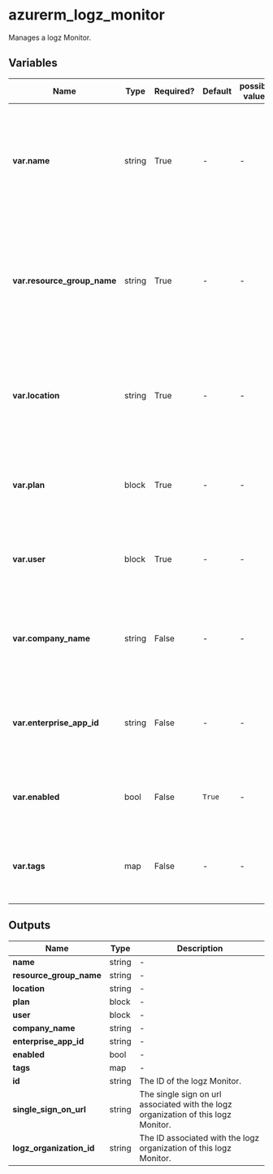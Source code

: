 # azurerm_logz_monitor

Manages a logz Monitor.

## Variables

| Name | Type | Required? | Default  | possible values | Description |
| ---- | ---- | --------- | -------- | ----------- | ----------- |
| **var.name** | string | True | -  |  -  | The name which should be used for this logz Monitor. Changing this forces a new logz Monitor to be created. | 
| **var.resource_group_name** | string | True | -  |  -  | The name of the Resource Group where the logz Monitor should exist. Changing this forces a new logz Monitor to be created. | 
| **var.location** | string | True | -  |  -  | The Azure Region where the logz Monitor should exist. Changing this forces a new logz Monitor to be created. | 
| **var.plan** | block | True | -  |  -  | A `plan` block. Changing this forces a new resource to be created. | 
| **var.user** | block | True | -  |  -  | A `user` block. Changing this forces a new resource to be created. | 
| **var.company_name** | string | False | -  |  -  | Name of the Logz organization. Changing this forces a new logz Monitor to be created. | 
| **var.enterprise_app_id** | string | False | -  |  -  | The ID of the Enterprise App. Changing this forces a new logz Monitor to be created. | 
| **var.enabled** | bool | False | `True`  |  -  | Whether the resource monitoring is enabled? Defaults to `true`. | 
| **var.tags** | map | False | -  |  -  | A mapping of tags which should be assigned to the logz Monitor. | 



## Outputs

| Name | Type | Description |
| ---- | ---- | --------- | 
| **name** | string  | - | 
| **resource_group_name** | string  | - | 
| **location** | string  | - | 
| **plan** | block  | - | 
| **user** | block  | - | 
| **company_name** | string  | - | 
| **enterprise_app_id** | string  | - | 
| **enabled** | bool  | - | 
| **tags** | map  | - | 
| **id** | string  | The ID of the logz Monitor. | 
| **single_sign_on_url** | string  | The single sign on url associated with the logz organization of this logz Monitor. | 
| **logz_organization_id** | string  | The ID associated with the logz organization of this logz Monitor. | 